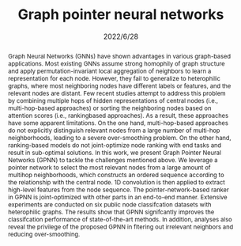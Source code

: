 ---
# Documentation: https://wowchemy.com/docs/managing-content/

title: "Graph pointer neural networks"
authors: [Tianmeng Yang, Yujing Wang, Zhihan Yue, Yaming Yang, Yunhai Tong, Jing Bai]
date: 2022/6/28
doi: ""

# Schedule page publish date (NOT publication's date).
publishDate: 2022/6/28

# Publication type.
# Legend: 0 = Uncategorized; 1 = Conference paper; 2 = Journal article;
# 3 = Preprint / Working Paper; 4 = Report; 5 = Book; 6 = Book section;
# 7 = Thesis; 8 = Patent
publication_types: ["1"]

# Publication name and optional abbreviated publication name.
publication: "In *Proceedings of the AAAI conference on artificial intelligence*"
publication_short: "In *AAAI 2022*"

abstract: "Graph Neural Networks (GNNs) have shown advantages in various graph-based applications. Most existing GNNs assume strong homophily of graph structure and apply permutation-invariant local aggregation of neighbors to learn a representation for each node. However, they fail to generalize to heterophilic graphs, where most neighboring nodes have different labels or features, and the relevant nodes are distant. Few recent studies attempt to address this problem by combining multiple hops of hidden representations of central nodes (i.e., multi-hop-based approaches) or sorting the neighboring nodes based on attention scores (i.e., rankingbased approaches). As a result, these approaches have some apparent limitations. On the one hand, multi-hop-based approaches do not explicitly distinguish relevant nodes from a large number of multi-hop neighborhoods, leading to a severe over-smoothing problem. On the other hand, ranking-based models do not joint-optimize node ranking with end tasks and result in sub-optimal solutions. In this work, we present Graph Pointer Neural Networks (GPNN) to tackle the challenges mentioned above. We leverage a pointer network to select the most relevant nodes from a large amount of multihop neighborhoods, which constructs an ordered sequence according to the relationship with the central node. 1D convolution is then applied to extract high-level features from the node sequence. The pointer-network-based ranker in GPNN is joint-optimized with other parts in an end-to-end manner. Extensive experiments are conducted on six public node classifcation datasets with heterophilic graphs. The results show that GPNN signifcantly improves the classifcation performance of state-of-the-art methods. In addition, analyses also reveal the privilege of the proposed GPNN in fltering out irrelevant neighbors and reducing over-smoothing."

# Summary. An optional shortened abstract.
summary: ""

tags: []
categories: []
featured: true

# Custom links (optional).
#   Uncomment and edit lines below to show custom links.
links:
- name: PDF
  url: https://cdn.aaai.org/ojs/20864/20864-13-24877-1-2-20220628.pdf
  icon_pack: fas
  icon: file-pdf

url_pdf: 
url_code: 
url_dataset:
url_poster:
url_project:
url_slides:
url_source: 
url_video:

# Featured image
# To use, add an image named `featured.jpg/png` to your page's folder. 
# Focal points: Smart, Center, TopLeft, Top, TopRight, Left, Right, BottomLeft, Bottom, BottomRight.
image:
  caption: ""
  focal_point: ""
  preview_only: false

# Associated Projects (optional).
#   Associate this publication with one or more of your projects.
#   Simply enter your project's folder or file name without extension.
#   E.g. `internal-project` references `content/project/internal-project/index.md`.
#   Otherwise, set `projects: []`.
projects: []

# Slides (optional).
#   Associate this publication with Markdown slides.
#   Simply enter your slide deck's filename without extension.
#   E.g. `slides: "example"` references `content/slides/example/index.md`.
#   Otherwise, set `slides: ""`.
slides: ""
---